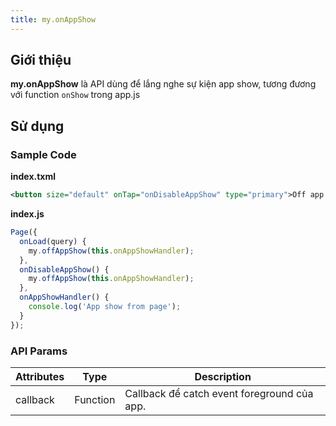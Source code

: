 ```yaml
---
title: my.onAppShow
---
```


## Giới thiệu

**my.onAppShow** là API dùng để lắng nghe sự kiện app show, tương đương với function `onShow` trong app.js

## Sử dụng

### Sample Code

**index.txml**

```xml
<button size="default" onTap="onDisableAppShow" type="primary">Off app show event</button>
```

**index.js**

```js
Page({
  onLoad(query) {
    my.offAppShow(this.onAppShowHandler);
  },
  onDisableAppShow() {
    my.offAppShow(this.onAppShowHandler);
  },
  onAppShowHandler() {
    console.log('App show from page');
  }
});
```

### API Params

| Attributes | Type     | Description                                 |
| ---------- | -------- | ------------------------------------------- |
| callback   | Function | Callback để catch event foreground của app. |

